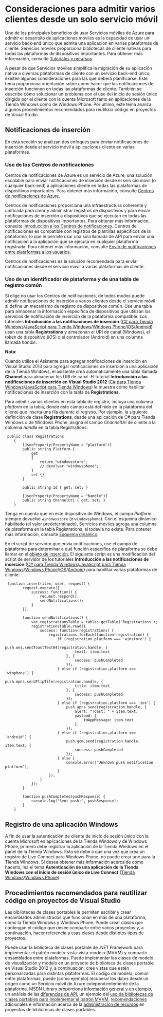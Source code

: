 <properties linkid="" urlDisplayName="" pageTitle="" metaKeywords="" description="" metaCanonical="" services="" documentationCenter="" title="Considerations for supporting multiple clients from a single mobile service" authors="krisragh" solutions="" manager="" editor="" />

Consideraciones para admitir varios clientes desde un solo servicio móvil
=========================================================================

Uno de los principales beneficios de usar Servicios móviles de Azure para admitir el desarrollo de aplicaciones móviles es la capacidad de usar un servicio back-end único que admita una aplicación en varias plataformas de cliente. Servicios móviles proporciona bibliotecas de cliente nativas para todas las plataformas de dispositivos importantes. Para obtener más información, consulte [Tutoriales y recursos](/en-us/develop/mobile/resources/).

A pesar de que Servicios móviles simplifica la migración de su aplicación nativa a diversas plataformas de cliente con un servicio back-end único, existen algunas consideraciones para las que deberá planificarse. Este tema proporciona orientación sobre cómo hacer que las notificaciones de inserción funcionen en todas las plataformas de cliente. También se describe cómo solucionar un problema con el uso del inicio de sesión único dirigido por el cliente con la cuenta Microsoft tanto en aplicaciones de la Tienda Windows como de Windows Phone. Por último, este tema analiza algunos procedimientos recomendados para reutilizar código en proyectos de Visual Studio.

Notificaciones de inserción
---------------------------

En esta sección se analizan dos enfoques para enviar notificaciones de inserción desde el servicio móvil a aplicaciones cliente en varias plataformas.

### Uso de los Centros de notificaciones

Centros de notificaciones de Azure es un servicio de Azure, una solución escalable para enviar notificaciones de inserción desde el servicio móvil (o cualquier back-end) a aplicaciones cliente en todas las plataformas de dispositivos importantes. Para obtener más información, consulte [Centros de notificaciones de Azure](/en-us/develop/net/how-to-guides/service-bus-notification-hubs/).

Centros de notificaciones proporciona una infraestructura coherente y unificada para crear y administrar registros de dispositivos y para enviar notificaciones de inserción a dispositivos que se ejecutan en todas las plataformas de dispositivos importantes. Para obtener más información, consulte [Introducción a los Centros de notificaciones](/en-us/manage/services/notification-hubs/getting-started-windows-dotnet/). Centros de notificaciones es compatible con registros de plantillas específicos de la plataforma, lo que le permite usar una sola llamada de API para enviar una notificación a la aplicación que se ejecuta en cualquier plataforma registrada. Para obtener más información, consulte [Envío de notificaciones entre plataformas a los usuarios](/en-us/manage/services/notification-hubs/notify-users-xplat-mobile-services/).

Centros de notificaciones es la solución recomendada para enviar notificaciones desde el servicio móvil a varias plataformas de cliente.

### Uso de un identificador de plataforma y de una tabla de registro común

Si elige no usar los Centros de notificaciones, de todos modos puede admitir notificaciones de inserción a varios clientes desde el servicio móvil si define un mecanismo de registro de dispositivos común. Use una tabla para almacenar la información específica de dispositivos que utilizan los servicios de notificación de inserción de la plataforma compatible. Los tutoriales **Introducción a las notificaciones de inserción** ([C\# para Tienda Windows](/en-us/develop/mobile/tutorials/get-started-with-push-dotnet-vs2012/)/[JavaScript para Tienda Windows](/en-us/develop/mobile/tutorials/get-started-with-push-js-vs2012/)/[Windows Phone](/en-us/develop/mobile/tutorials/get-started-with-push-wp8/)/[iOS](/en-us/develop/mobile/tutorials/get-started-with-push-ios/)/[Android](/en-us/develop/mobile/tutorials/get-started-with-push-android/)) usan una tabla **Registrations** y almacenan el URI de canal (Windows), el token de dispositivo (iOS) o el controlador (Android) en una columna llamada *handle*.

**Nota:**

Cuando utilice el Asistente para agregar notificaciones de inserción en Visual Studio 2013 para agregar notificaciones de inserción a una aplicación de la Tienda Windows, el asistente crea automáticamente una tabla llamada **Channel** para almacenar los URI de canal. El tutorial **Introducción a las notificaciones de inserción en Visual Studio 2012** ([C\# para Tienda Windows](/en-us/develop/mobile/tutorials/get-started-with-push-dotnet-vs2012)/[JavaScript para Tienda Windows](/en-us/develop/mobile/tutorials/get-started-with-push-js-vs2012)) le muestra cómo habilitar notificaciones de inserción con la tabla de **Registrations**.

Para admitir varios clientes en esta tabla de registro, incluya una columna *platform* en la tabla, donde este campo está definido en la plataforma del cliente que inserta una fila durante el registro. Por ejemplo, la siguiente definición de clase **Registrations**, desde una aplicación de C\# para Tienda Windows o de Windows Phone, asigna el campo *ChannelUri* de cliente a la columna *handle* en la tabla Registrations:

     public class Registrations
        {
            [JsonProperty(PropertyName = "platform")]         
            public string Platform { 
                get
                {
                    return "windowsstore";
                    // devolver "windowsphone";
                }
                set {}
            }
            
            public string Id { get; set; }
        
            [JsonProperty(PropertyName = "handle")]
            public string ChannelUri { get; set; }
        }

Tenga en cuenta que en este dispositivo de Windows, el campo *Platform* siempre devuelve `windowsstore` (o `windowsphone`). Con el esquema dinámico habilitado (el valor predeterminado), Servicios móviles agrega una columna de plataforma en la tabla Registrations, si todavía no existe. Para obtener más información, consulte [Esquema dinámico](http://msdn.microsoft.com/en-us/library/windowsazure/jj193175.aspx).

En el script de servidor que envía notificaciones, use el campo de plataforma para determinar a qué función específica de plataforma se debe llamar en el [objeto de inserción](http://msdn.microsoft.com/en-us/library/windowsazure/jj554217.aspx). El siguiente script es una modificación del script de servidor de los tutoriales **Introducción a las notificaciones de inserción** ([C\# para Tienda Windows](/en-us/develop/mobile/tutorials/get-started-with-push-dotnet-vs2012/)/[JavaScript para Tienda Windows](/en-us/develop/mobile/tutorials/get-started-with-push-js-vs2012/)/[Windows Phone](/en-us/develop/mobile/tutorials/get-started-with-push-wp8/)/[iOS](/en-us/develop/mobile/tutorials/get-started-with-push-ios/)/[Android](/en-us/develop/mobile/tutorials/get-started-with-push-android/)) para habilitar varias plataformas de cliente:

     function insert(item, user, request) {
            request.execute({
                success: function() {
                    request.respond();
                    sendNotifications();
                }
            });
        
            function sendNotifications() {
                var registrationsTable = tables.getTable('Registrations');
                registrationsTable.read({
                    success: function(registrations) {
                        registrations.forEach(function(registration) {
                            if (registration.platform === 'winstore') {
                                push.wns.sendToastText04(registration.handle, {
                                    text1: item.text
                                }, {
                                    success: pushCompleted
                                });
                            } else if (registration.platform === 'winphone') {
                                push.mpns.sendFlipTile(registration.handle, {
                                    title: item.text
                                }, {
                                    success: pushCompleted
                                });
                            } else if (registration.platform === 'ios') {
                                push.apns.send(registration.handle, {
                                    alert: "Toast: " + item.text,
                                    payload: {
                                        inAppMessage: item.text
                                    }
                                });
                            } else if (registration.platform === 'android') {
                                push.gcm.send(registration.handle, item.text, {
                                    success: pushCompleted
                                });
                            } else {
                                console.error("Unknown push notification platform");
                            }
                        });
                    }
                });
            }
        
            function pushCompleted(pushResponse) {
                console.log("Sent push:", pushResponse);
            }
        }

Registro de una aplicación Windows
----------------------------------

A fin de usar la autenticación de cliente de inicio de sesión único con la cuenta Microsoft en aplicaciones de la Tienda Windows y de Windows Phone, primero debe registrar la aplicación de la Tienda Windows en el panel de la Tienda Windows. Esto se debe a que una vez que crea un registro de Live Connect para Windows Phone, no puede crear uno para la Tienda Windows. Si desea obtener más información acerca de cómo hacerlo, lea el tema **Autenticación de una aplicación de la Tienda Windows con el inicio de sesión único de Live Connect** ([Tienda Windows](/en-us/develop/mobile/tutorials/single-sign-on-windows-8-dotnet/)/[Windows Phone](/en-us/develop/mobile/tutorials/single-sign-on-wp8/)).

Procedimientos recomendados para reutilizar código en proyectos de Visual Studio
--------------------------------------------------------------------------------

Las bibliotecas de clases portables le permiten escribir y crear ensamblados administrados que funcionan en más de una plataforma, como la Tienda Windows y Windows Phone. Puede crear clases que contengan el código que desee compartir entre varios proyectos y, a continuación, hacer referencia a esas clases desde distintos tipos de proyectos.

Puede usar la biblioteca de clases portable de .NET Framework para implementar el patrón modelo-vista-vista-modelo (MVVM) y compartir ensamblados entre plataformas. Puede implementar las clases de modelo de visualización y modelo en un proyecto de biblioteca de clases portable en Visual Studio 2012 y, a continuación, cree vistas que estén personalizadas para distintas plataformas. El código de modelo, común entre plataformas, puede (como ejemplo) recuperar los datos desde un origen como un Servicio móvil de Azure independientemente de la plataforma. MSDN Library proporciona [información general y un ejemplo](http://msdn.microsoft.com/en-us/library/gg597391(v=vs.110)), un análisis de las [diferencias de API](http://msdn.microsoft.com/en-us/library/gg597392(v=vs.110)), un ejemplo del [uso de bibliotecas de clases portables para implementar el patrón MVVM](http://msdn.microsoft.com/en-us/library/hh563947(v=vs.110)), [recomendaciones](http://msdn.microsoft.com/en-us/library/windowsphone/develop/jj714086(v=vs.105).aspx) adicionales e información acerca de la [administración de recursos](http://msdn.microsoft.com/en-us/library/hh871422(v=vs.110)) en proyectos de bibliotecas de clases portables.


